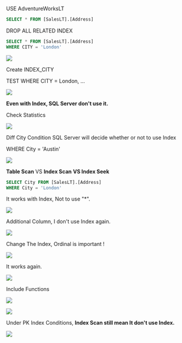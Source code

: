 USE AdventureWorksLT

```SQL
SELECT * FROM [SalesLT].[Address]
```

DROP ALL RELATED INDEX

```SQL
SELECT * FROM [SalesLT].[Address]
WHERE CITY = 'London'
```

![](https://i.imgur.com/alN1bZi.png)

Create INDEX_CITY

TEST WHERE CITY = London, ...

![](https://i.imgur.com/UyPVPzJ.png)

**Even with Index, SQL Server don't use it.**

Check Statistics

![](https://i.imgur.com/EddPOUh.png)

Diff City Condition SQL Server will decide whether or not to use Index

WHERE City = 'Austin'

![](https://i.imgur.com/t9cRwca.png)

**Table Scan** VS **Index Scan** **VS Index Seek**

```SQL
SELECT City FROM [SalesLT].[Address]
WHERE City = 'London'
```

It works with Index, Not to use "*".

![](https://i.imgur.com/kL92j4D.png)

Additional Column, I don't use Index again.

![](https://i.imgur.com/LEMi4Ck.png)

Change The Index, Ordinal is important !

![](https://i.imgur.com/gdRW4G0.png)

It works again.

![](https://i.imgur.com/eFmO5Ij.png)

Include Functions

![](https://i.imgur.com/PmoIlcj.png)

![](https://i.imgur.com/B2rSiJT.png)

Under PK Index Conditions, **Index Scan still mean It don't use Index.**

![](https://i.imgur.com/JoX0sa8.png)



